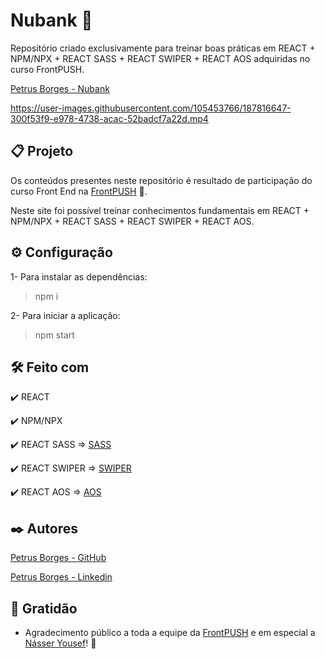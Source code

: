 # Nubank 🤘

Repositório criado exclusivamente para treinar boas práticas em REACT + NPM/NPX + REACT SASS + REACT SWIPER + REACT AOS adquiridas no curso FrontPUSH.

[Petrus Borges - Nubank](https://spider-man-miles-morales-rho.vercel.app)

https://user-images.githubusercontent.com/105453766/187816647-300f53f9-e978-4738-acac-52badcf7a22d.mp4

## 📋 Projeto

Os conteúdos presentes neste repositório é resultado de participação do curso Front End na [FrontPUSH](https://frontpush.com.br) 🤘.

Neste site foi possível treinar conhecimentos fundamentais em REACT + NPM/NPX + REACT SASS + REACT SWIPER + REACT AOS.

## ⚙ Configuração

1- Para instalar as dependências:

> npm i

2- Para iniciar a aplicação:

> npm start

## 🛠️ Feito com

✔️ REACT

✔️ NPM/NPX

✔️ REACT SASS => [SASS](https://create-react-app.dev/docs/adding-a-sass-stylesheet/)

✔️ REACT SWIPER => [SWIPER](https://github.com/nolimits4web/swiper)

✔️ REACT AOS => [AOS](https://github.com/michalsnik/aos)

## ✒️ Autores

[Petrus Borges - GitHub](https://github.com/PetrusBorges)

[Petrus Borges - Linkedin](https://www.linkedin.com/in/petrusborgesmachado/)

## 🎁 Gratidão

- Agradecimento público a toda a equipe da [FrontPUSH](https://frontpush.com.br) e em especial a [Násser Yousef](https://www.linkedin.com/in/násser-yousef-ali-1742101a5/)! 🤘

